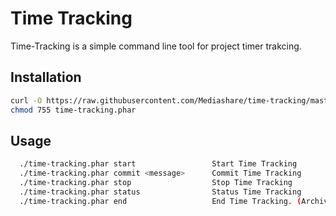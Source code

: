 # Time Tracking
Time-Tracking is a simple command line tool for project timer trakcing.
## Installation
```bash
curl -O https://raw.githubusercontent.com/Mediashare/time-tracking/master/time-tracking.phar
chmod 755 time-tracking.phar
```
## Usage
```bash
  ./time-tracking.phar start                 Start Time Tracking
  ./time-tracking.phar commit <message>      Commit Time Tracking
  ./time-tracking.phar stop                  Stop Time Tracking
  ./time-tracking.phar status                Status Time Tracking
  ./time-tracking.phar end                   End Time Tracking. (Archive session)
```
